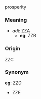 prosperity
### Meaning
+ _adj_: ZZA
    + __eg__: ZZB

### Origin

ZZC

### Synonym

__eg__: ZZD

+ ZZE


